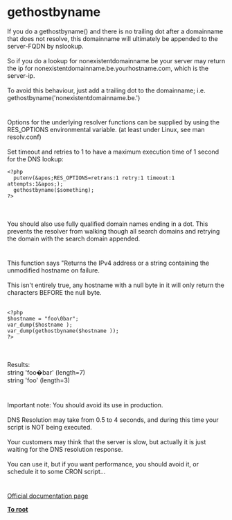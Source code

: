 # gethostbyname



If you do a gethostbyname() and there is no trailing dot after a domainname that does not resolve, this domainname will ultimately be appended to the server-FQDN by nslookup.<br><br>So if you do a lookup for nonexistentdomainname.be your server may return the ip for nonexistentdomainname.be.yourhostname.com, which is the server-ip.<br><br>To avoid this behaviour, just add a trailing dot to the domainname; i.e. gethostbyname(&apos;nonexistentdomainname.be.&apos;)  

#

Options for the underlying resolver functions can be supplied by using the RES_OPTIONS environmental variable. (at least under Linux, see man resolv.conf)<br><br>Set timeout and retries to 1 to have a maximum execution time of 1 second for the DNS lookup:<br>

```
<?php
  putenv(&apos;RES_OPTIONS=retrans:1 retry:1 timeout:1 attempts:1&apos;);
  gethostbyname($something);
?>
```
<br><br>You should also use fully qualified domain names ending in a dot. This prevents the resolver from walking though all search domains and retrying the domain with the search domain appended.  

#

This function says "Returns the IPv4 address or a string containing the unmodified hostname on failure.<br><br>This isn&apos;t entirely true, any hostname with a null byte in it will only return the characters BEFORE the null byte.<br><br>

```
<?php
$hostname = "foo\0bar";
var_dump($hostname );
var_dump(gethostbyname($hostname ));
?>
```
<br><br>Results:<br>string &apos;foo&#xFFFD;bar&apos; (length=7)<br>string &apos;foo&apos; (length=3)  

#

Important note: You should avoid its use in production.<br><br>DNS Resolution may take from 0.5 to 4 seconds, and during this time your script is NOT being executed.<br><br>Your customers may think that the server is slow, but actually it is just waiting for the DNS resolution response.<br><br>You can use it, but if you want performance, you should avoid it, or schedule it to some CRON script...  

#

[Official documentation page](https://www.php.net/manual/en/function.gethostbyname.php)

**[To root](/README.md)**